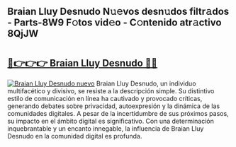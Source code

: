 ## Braian Lluy Desnudo N𝚞𝚎vos desn𝚞dos filtr𝚊dos - Parts-8W9 F𝚘tos vid𝚎o - C𝚘ntenido atr𝚊ctivo 8QjJW

# <h2><a href="http://mb71u2e.tromn.icu/?c=Braian+Lluy+Desnudo">🔗👉👉👉 Braian Lluy Desnudo 🔗🔗</a></h2>

[![Braian Lluy Desnudo nuevo](https://i.imgur.com/pEAQMta.gif)](http://mb71u2e.tromn.icu/?c=Braian+Lluy+Desnudo)
Braian Lluy Desnudo, un individuo multifacético y divisivo, se resiste a la descripción simple. Su distintivo estilo de comunicación en línea ha cautivado y provocado críticas, generando debates sobre privacidad, autoexpresión y la dinámica de las comunidades digitales. A pesar de la incertidumbre de sus próximos pasos, su impacto en el ámbito digital es significativo. Con una determinación inquebrantable y un encanto innegable, la influencia de Braian Lluy Desnudo en la comunidad digital es profunda.
